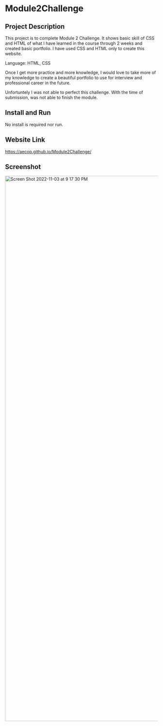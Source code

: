 # Module2Challenge


## Project Description
This project is to complete Module 2 Challenge. It shows basic skill of CSS and HTML of what I have learned in the course through 2 weeks and created basic portfolio.
I have used CSS and HTML only to create this website. 

Language: HTML, CSS

Once I get more practice and more knowledge, I would love to take more of my knowledge to create a beautiful portfolio to use for interview and professional career in the future. 

Unfortuntely I was not able to perfect this challenge. With the time of submission, was not able to finish the module. 

## Install and Run
No install is required nor run.

##  Website Link
https://aecop.github.io/Module2Challenge/

## Screenshot

<img width="1792" alt="Screen Shot 2022-11-03 at 9 17 30 PM" src="https://user-images.githubusercontent.com/99924972/199886436-6b09cf15-53e2-4dd6-b189-290383b2557b.png">



